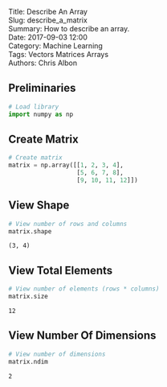 Title: Describe An Array  
Slug: describe_a_matrix     
Summary: How to describe an array.    
Date: 2017-09-03 12:00  
Category: Machine Learning  
Tags: Vectors Matrices Arrays  
Authors: Chris Albon 

## Preliminaries


```python
# Load library
import numpy as np
```

## Create Matrix


```python
# Create matrix
matrix = np.array([[1, 2, 3, 4],
                   [5, 6, 7, 8],
                   [9, 10, 11, 12]])
```

## View Shape


```python
# View number of rows and columns
matrix.shape
```




    (3, 4)



## View Total Elements


```python
# View number of elements (rows * columns)
matrix.size
```




    12



## View Number Of Dimensions


```python
# View number of dimensions
matrix.ndim
```




    2


